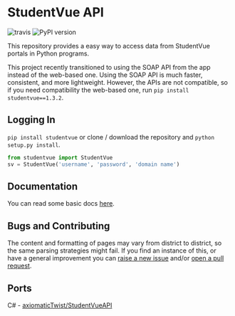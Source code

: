 # StudentVue API
![travis](https://travis-ci.com/kajchang/StudentVue.svg?branch=master)
![PyPI version](https://badge.fury.io/py/studentvue.svg)

This repository provides a easy way to access data from StudentVue portals in Python programs.

This project recently transitioned to using the SOAP API from the app instead of the web-based one. Using the SOAP API is much faster, consistent, and more lightweight. However, the APIs are not compatible, so if you need compatibility the web-based one, run `pip install studentvue==1.3.2`.

## Logging In

`pip install studentvue` or clone / download the repository and `python setup.py install`.

```python
from studentvue import StudentVue
sv = StudentVue('username', 'password', 'domain name') 
```

## Documentation

You can read some basic docs [here](https://kajchang.github.io/StudentVue/StudentVue.html).

## Bugs and Contributing

The content and formatting of pages may vary from district to district, so the same parsing strategies might fail. If you find an instance of this, or have a general improvement you can [raise a new issue](https://github.com/kajchang/StudentVue/issues/new) and/or [open a pull request](https://github.com/kajchang/StudentVue/compare).

## Ports

C# - [axiomaticTwist/StudentVueAPI](https://github.com/axiomaticTwist/StudentVueAPI)

